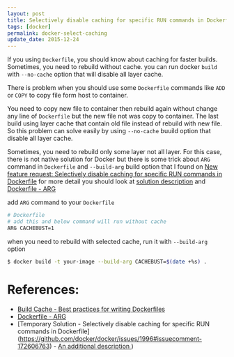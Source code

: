 ```yaml
---
layout: post
title: Selectively disable caching for specific RUN commands in Dockerfile
tags: [docker]
permalink: docker-select-caching
update_date: 2015-12-24
---
```


If you using `Dockerfile`, you should know about caching for faster builds.
Sometimes, you need to rebuild without cache. you can run docker `build` with
`--no-cache` option that will disable all layer cache.

There is problem when you should use some `Dockerfile` commands like `ADD` or
`COPY` to copy file form host to container.

<!-- more -->

You need to copy new file to container then rebuild again without change any
line of `Dockerfile` but the new file not was copy to container.
The last build using layer cache that contain old file instead of rebuild with new
file. So this problem can solve easily by using `--no-cache` buuild option that
disable all layer cache.

Sometimes, you need to rebuild only some layer not all layer.
For this case, there is not native solution for Docker but there is some trick
about `ARG` command in `Dockerfile` and `--build-arg` build option that I found
on [New feature request: Selectively disable caching for specific RUN commands
in Dockerfile](https://github.com/docker/docker/issues/1996#issuecomment-172606763)
for more detail you should look at [solution description](https://github.com/docker/docker/issues/1996#issuecomment-185872769)
and [Dockerfile - ARG](https://docs.docker.com/engine/reference/builder/#arg)

add `ARG` command to your `Dockerfile`

```sh
# Dockerfile
# add this and below command will run without cache
ARG CACHEBUST=1
```

when you need to rebuild with selected cache, run it with `--build-arg` option

```sh
$ docker build -t your-image --build-arg CACHEBUST=$(date +%s) .
```

# References:
* [Build Cache - Best practices for writing Dockerfiles](https://docs.docker.com/engine/userguide/eng-image/dockerfile_best-practices/#build-cache)
* [Dockerfile - ARG](https://docs.docker.com/engine/reference/builder/#arg)
* [Temporary Solution - Selectively disable caching for specific RUN commands in Dockerfile] (https://github.com/docker/docker/issues/1996#issuecomment-172606763) - [An
  additional description ](https://github.com/docker/docker/issues/1996#issuecomment-185872769))

